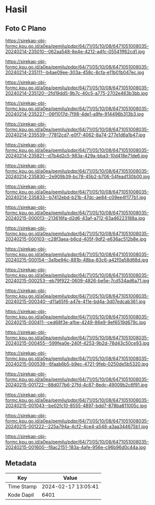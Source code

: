 # Hasil

## Foto C Plano

https://sirekap-obj-formc.kpu.go.id/a0ea/pemilu/pdpr/64/71/05/10/08/6471051008035-20240214-235010--062aa548-8e4e-4212-a4fc-05541ff62cd1.jpg

https://sirekap-obj-formc.kpu.go.id/a0ea/pemilu/pdpr/64/71/05/10/08/6471051008035-20240214-235111--b4ae09ee-303a-458c-8cfa-e11b01b047ec.jpg

https://sirekap-obj-formc.kpu.go.id/a0ea/pemilu/pdpr/64/71/05/10/08/6471051008035-20240214-235120--2fd19dd5-9b7c-40c5-a775-2702e463b3bb.jpg

https://sirekap-obj-formc.kpu.go.id/a0ea/pemilu/pdpr/64/71/05/10/08/6471051008035-20240214-235227--06f1017d-7f98-4de1-a9fe-914496b313b3.jpg

https://sirekap-obj-formc.kpu.go.id/a0ea/pemilu/pdpr/64/71/05/10/08/6471051008035-20240214-235539--77812cd7-e0f7-4062-8a74-277e1d6a1b47.jpg

https://sirekap-obj-formc.kpu.go.id/a0ea/pemilu/pdpr/64/71/05/10/08/6471051008035-20240214-235821--d7b4d2c5-983a-429a-bba3-10d418e71de6.jpg

https://sirekap-obj-formc.kpu.go.id/a0ea/pemilu/pdpr/64/71/05/10/08/6471051008035-20240214-235830--2e909b39-bc78-45b2-b706-54fead130b00.jpg

https://sirekap-obj-formc.kpu.go.id/a0ea/pemilu/pdpr/64/71/05/10/08/6471051008035-20240214-235833--b7412ebd-b21b-47dc-ae84-c09ee4f177b1.jpg

https://sirekap-obj-formc.kpu.go.id/a0ea/pemilu/pdpr/64/71/05/10/08/6471051008035-20240215-000013--213616fa-d2d6-43af-a712-63a46223188a.jpg

https://sirekap-obj-formc.kpu.go.id/a0ea/pemilu/pdpr/64/71/05/10/08/6471051008035-20240215-000103--c28f3aea-b6cd-405f-9df2-e636ac512b8e.jpg

https://sirekap-obj-formc.kpu.go.id/a0ea/pemilu/pdpr/64/71/05/10/08/6471051008035-20240215-000154--3a1be94c-881b-48ba-83c6-a42f0a58d68d.jpg

https://sirekap-obj-formc.kpu.go.id/a0ea/pemilu/pdpr/64/71/05/10/08/6471051008035-20240215-000253--eb79f922-0609-4826-be5e-7cd534ad6a71.jpg

https://sirekap-obj-formc.kpu.go.id/a0ea/pemilu/pdpr/64/71/05/10/08/6471051008035-20240215-000340--d11a65f6-a47e-411e-bd4a-3d07edcab361.jpg

https://sirekap-obj-formc.kpu.go.id/a0ea/pemilu/pdpr/64/71/05/10/08/6471051008035-20240215-000411--ced68f3e-afbe-4249-86e9-9ef6519d679c.jpg

https://sirekap-obj-formc.kpu.go.id/a0ea/pemilu/pdpr/64/71/05/10/08/6471051008035-20240215-000455--599fea0e-240f-4253-9b2d-78d43c50ce93.jpg

https://sirekap-obj-formc.kpu.go.id/a0ea/pemilu/pdpr/64/71/05/10/08/6471051008035-20240215-000539--6faab6b5-b9ec-4721-9feb-0250de5b5320.jpg

https://sirekap-obj-formc.kpu.go.id/a0ea/pemilu/pdpr/64/71/05/10/08/6471051008035-20240215-001722--88d077b6-27fd-4c87-8edc-49009b2c6f91.jpg

https://sirekap-obj-formc.kpu.go.id/a0ea/pemilu/pdpr/64/71/05/10/08/6471051008035-20240215-001043--be02fc10-8555-4897-bdd7-878ba811005c.jpg

https://sirekap-obj-formc.kpu.go.id/a0ea/pemilu/pdpr/64/71/05/10/08/6471051008035-20240215-001222--225a794a-4cf2-4ce4-a548-a3aa344675b1.jpg

https://sirekap-obj-formc.kpu.go.id/a0ea/pemilu/pdpr/64/71/05/10/08/6471051008035-20240215-001600--f8ac2151-183a-4afe-956e-c96b96d0c44a.jpg


## Metadata

| Key        | Value               |
| ---------- | ------------------- |
| Time Stamp | 2024-02-17 13:05:41 |
| Kode Dapil | 6401                |



